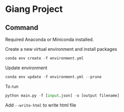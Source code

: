 # Giang Project

## Command

Required Anaconda or Miniconda installed.

Create a new virtual environment and install packages

```python
conda env create -f environment.yml
```

Update environment

```python
conda env update -f environment.yml --prune
```

To run

```python
python main.py -f [input.json] -o [output filename]
```

Add `--write-html` to write html file
